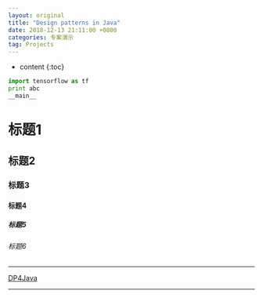 ```yaml
---
layout: original
title: "Design patterns in Java"
date: 2018-12-13 21:11:00 +0800
categories: 专案演示
tag: Projects
---
```

* content
{:toc}

<!-- more -->

```python
import tensorflow as tf
print abc
__main__
```

# 标题1

## 标题2

### 标题3

#### 标题4

##### 标题5

###### 标题6

---

[DP4Java](https://github.com/z2care/DP4Java)

---

